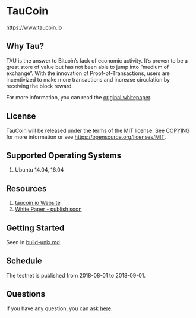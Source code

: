 TauCoin
=====================================
https://www.taucoin.io

Why Tau?
----------------
TAU is the answer to Bitcoin’s lack of economic activity. It’s proven to be a great store of value but has not been able to jump into “medium of exchange”. With the innovation of Proof-of-Transactions, users are incentivized to make more transactions and increase circulation by receiving the block reward.

For more information, you can read the
[original whitepaper](https://www.taucoin.io/whitepaper/whitepaper.pdf).

License
---------------

TauCoin will be released under the terms of the MIT license. See [COPYING](COPYING) for more
information or see https://opensource.org/licenses/MIT.

Supported Operating Systems
-------------------
1. Ubuntu 14.04, 16.04

Resources
-------------------
1. [taucoin.io Website](https://www.taucoin.io)
2. [White Paper - publish soon](https://www.taucoin.io/whitepaper/whitepaper.pdf)

## Getting Started
Seen in [build-unix.md](https://github.com/Tau-Coin/taucoin/blob/master/build-unix.md).

## Schedule
The testnet is published from 2018-08-01 to 2018-09-01.

## Questions
If you have any question, you can ask [here](https://github.com/Tau-Coin/taucoin/issues).



